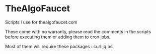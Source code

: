 # TheAlgoFaucet
Scripts I use for thealgofaucet.com

These come with no warranty, please read the comments in the scripts before executing them or adding them to cron jobs.

Most of them will require these packages : curl jq bc

